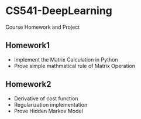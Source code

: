 # CS541-DeepLearning
Course Homework and Project

## Homework1
- Implement the Matrix Calculation in Python
- Prove simple mathmatical rule of Matrix Operation

## Homework2
- Derivative of cost function
- Regularization implementation
- Prove Hidden Markov Model
